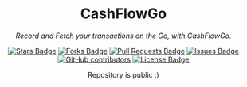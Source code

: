 <h1 align="center">CashFlowGo</h1>
<p align="center"><i>Record and Fetch your transactions on the Go, with CashFlowGo.</i></p>
<div align="center">
  <a href="https://github.com/AnujCMD/CashFlowGo/stargazers"><img src="https://img.shields.io/github/stars/AnujCMD/CashFlowGo" alt="Stars Badge"/></a>
<a href="https://github.com/AnujCMD/CashFlowGo/network/members"><img src="https://img.shields.io/github/forks/AnujCMD/CashFlowGo" alt="Forks Badge"/></a>
<a href="https://github.com/AnujCMD/CashFlowGo/pulls"><img src="https://img.shields.io/github/issues-pr/AnujCMD/CashFlowGo" alt="Pull Requests Badge"/></a>
<a href="https://github.com/AnujCMD/CashFlowGo/issues"><img src="https://img.shields.io/github/issues/AnujCMD/CashFlowGo" alt="Issues Badge"/></a>
<a href="https://github.com/AnujCMD/CashFlowGo/graphs/contributors"><img alt="GitHub contributors" src="https://img.shields.io/github/contributors/AnujCMD/CashFlowGo?color=2b9348"></a>
<a href="https://github.com/AnujCMD/CashFlowGo/blob/master/LICENSE"><img src="https://img.shields.io/github/license/AnujCMD/CashFlowGo?color=2b9348" alt="License Badge"/></a>
<p>Repository is public :)</p>
